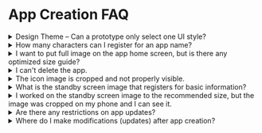 # App Creation FAQ

<details>

<summary>Design Theme – Can a prototype only select one UI style?</summary>

Yes.

Design Themes Offered by Swing2App – Prototypes can only be used in one style of choice.

This prevents you from using a combination of styles.

Sometimes there's a UI style that combines slides + header.

If you use this mix of styles, this is an app that has been developed separately through customization. Various styles can be applied through customization.

</details>

<details>

<summary>How many characters can I register for an app name?</summary>

When building an app, there is no specific limit to the number of characters in the name.

However, if the number of characters that appear when you install the app on your phone is too long, the name will be truncated and displayed.

**App/app titles vary slightly depending on the phone model, but can be between 9 and 11 characters long.**

If the app name exceeds 10 characters, please make the app name less than 10 characters when you create the app, as the app name will be truncated and visible when you install the app on your phone.

</details>

<details>

<summary>I want to put full image on the app home screen, but is there any optimized size guide?</summary>

Images that go into the app don't have any specific recommended size.

**Because the standard sizes of mobile phones are all different, it is not possible to know the same image size for all models.**

In the case of images, it is a form of scaling the vertical to fit the horizontal length of the phone screen.

**Please adjust the recommended size to 1080px wide and 1980-2200px vertical based on mobile screen resolution.**

**★To fit the horizontal size, the vertical length is adjusted according to the screen of the phone.**

**So depending on what prototype you applied to the portrait and the type of phone you have, it may be a little longer or shorter in length.**

Because it is fixed horizontally and vertically changes depending on the mobile environment, not all phones can show the same screen.

\* Please note that since the size varies by phone, the latest models may look a little shorter in length, except in the case of tablets.

</details>

<details>

<summary>I can't delete the app.</summary>

Uninstalling an app is only possible if you have at least 2 apps created in your account.

If there is only 1 app, it will not be uninstalled. To 'Uninstall' you can uninstall an app by going to the My Menu – [<mark style="color:blue;">\[Manage Apps\]</mark>](https://www.swing2app.com/view/app\_stat) page.

\*Please note that paid users should not want the app to be uninstalled until the end of the paid period.

</details>

<details>

<summary>The icon image is cropped and not properly visible.</summary>

When creating an icon image, you need to put a background color and a center image in the background.

Make sure that the center image is not too large.

**\*Important\*** Background color is not transparent but must be colored.

When installed on your phone, the app icon will be rounded to make it visible.

\- Reference images

<img src="../.gitbook/assets/영문아이콘_안드로이드버전1.png" alt="" data-size="original">

Therefore, if you work with the center image too large, it will be rounded and all the corners will be cut off.

Please design an icon image accordingly.

The icon creation guide is also available in the manual, so please check out the detailed manual.

[<mark style="color:blue;">**\[Go to the app icon image creation guide\]**</mark>](../manual/maual/appbasic/appicon.md)

</details>

<details>

<summary>What is the standby screen image that registers for basic information?</summary>

The standby screen is the screen that is displayed during the loading time before the app is launched.

For each type of mobile phone, the waiting screen is displayed in different Internet environments and the time it takes to see it varies.

It should look as short as 1 to 3 seconds.

Due to the mobile app policy, the standby screen is a mandatory item, so when you create a Swing2App app, you must also register an image to be displayed on the standby screen.

Guidelines on how to create a standby screen can be found in detail in the manual.

**☞** [<mark style="color:blue;">**See how to create a standby screen image**</mark>](../manual/maual/appbasic/apploading.md)

</details>

<details>

<summary>I worked on the standby screen image to the recommended size, but the image was cropped on my phone and I can see it.</summary>

**The recommended size for standby screen images is the official recommended size for all models because the phone screen is different for each mobile phone model. (2282\*2282)**

However, since the liquid crystals are square, tablet screens, etc. are all different sizes, when you create an image, you need to make sure that the main image does not fill up the wallpaper.

Therefore, when working with standby screens, you should check and produce the standby screen guideline manual provided by the swing.

Reference Image)

[![](https://s3.ap-northeast-2.amazonaws.com/swing2bucket/resource/image/help/20dcb89afcf17106ac72ea410440d487.png?type=w966)](http://blog.naver.com/PostView.nhn?blogId=swing2app\&logNo=221214959655\&parentCategoryNo=\&categoryNo=49\&viewDate=\&isShowPopularPosts=false\&from=postView)

In the attached image, blue becomes the wallpaper. (Image that can be cropped)

You just need to work on making sure that all the important image cuts are in the gray space. (Image shown on the actual screen)

Usually, users work with the image to a large blue area, so the image is cropped and visible depending on the phone type.

Therefore, please make a standby screen by checking the guidelines - how to make it.

**☞** [<mark style="color:blue;">**See how to create a standby screen image**</mark>](../manual/maual/appbasic/apploading.md)

</details>

<details>

<summary>Are there any restrictions on app updates?</summary>

No, there are no restrictions. You can update your app unlimited times.

After you create the app, modify and update it, you are free to use it.

</details>

<details>

<summary>Where do I make modifications (updates) after app creation?</summary>

The Swing2App does not have an app modification (update) task page.

When making corrections, please do the same by going to the app maker page.

You can overwrite existing apps and keep updating.

After saving, press the \[App Update] button to re-create the new version.

</details>
